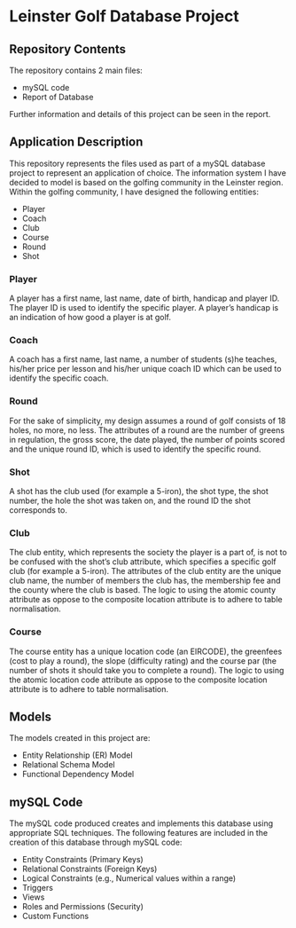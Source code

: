 # Leinster Golf Database Project

## Repository Contents
The repository contains 2 main files:

* mySQL code
* Report of Database

Further information and details of this project can be seen in the report.

## Application Description
This repository represents the files used as part of a mySQL database project to represent an application of choice. The information system I have decided to model is based on the golfing community in the Leinster region. Within the golfing community, I have designed the following entities:

* Player
* Coach
* Club
* Course
* Round
* Shot

### Player
A player has a first name, last name, date of birth, handicap and player ID. The player ID is used to identify the specific player. A player’s handicap is an indication of how good a player is at golf.

### Coach
A coach has a first name, last name, a number of students (s)he teaches, his/her price per lesson and his/her unique coach ID which can be used to identify the specific coach.

### Round
For the sake of simplicity, my design assumes a round of golf consists of 18 holes, no more, no less. The attributes of a round are the number of greens in regulation, the gross score, the date played, the number of points scored and the unique round ID, which is used to identify the specific round. 

### Shot
A shot has the club used (for example a 5-iron), the shot type, the shot number, the hole the shot was taken on, and the round ID the shot corresponds to.

### Club
The club entity, which represents the society the player is a part of, is not to be confused with the shot’s club attribute, which specifies a specific golf club (for example a 5-iron). The attributes of the club entity are the unique club name, the number of members the club has, the membership fee and the county where the club is based. The logic to using the atomic county attribute as oppose to the composite location attribute is to adhere to table normalisation.

### Course
The course entity has a unique location code (an EIRCODE), the greenfees (cost to play a round), the slope (difficulty rating) and the course par (the number of shots it should take you to complete a round). The logic to using the atomic location code attribute as oppose to the composite location attribute is to adhere to table normalisation.

## Models
The models created in this project are:

* Entity Relationship (ER) Model 
* Relational Schema Model
* Functional Dependency Model

## mySQL Code
The mySQL code produced creates and implements this database using appropriate SQL techniques. The following features are included in the creation of this database through mySQL code:

* Entity Constraints (Primary Keys)
* Relational Constraints (Foreign Keys)
* Logical Constraints (e.g., Numerical values within a range)
* Triggers
* Views
* Roles and Permissions (Security)
* Custom Functions

